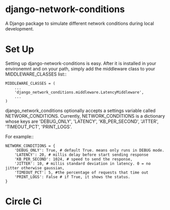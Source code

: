 # django-network-conditions

A Django package to simulate different network conditions during local development.

# Set Up

Setting up django-network-conditions is easy. After it is installed in your environemnt and on your path, simply add the middleware class to your MIDDLEWARE_CLASSES list::

    MIDDLEWARE_CLASSES = (
        ...
        'django_network_conditions.middleware.LatencyMiddleware',
        ...
    )

django_network_conditions optionally accepts a settings variable called NETWORK_CONDITIONS. Currently,
NETWORK_CONDITIONS is a dictionary whose keys are 'DEBUG_ONLY', 'LATENCY', 'KB_PER_SECOND', 'JITTER', 'TIMEOUT_PCT', 'PRINT_LOGS'.

For example::

    NETWORK_CONDITIONS = {
        'DEBUG_ONLY': True, # default True. means only runs in DEBUG mode.
        'LATENCY': 20, # millis delay before start sending response
        'KB_PER_SECOND': 1024, # speed to send the response,
        'JITTER': 10, # millis standard deviation in latency. 0 = no jitter otherwise gaussian,
        'TIMEOUT_PCT': 5, #the percentage of requests that time out
        'PRINT_LOGS': False # if True, it shows the status.
    }

# Circle Ci
